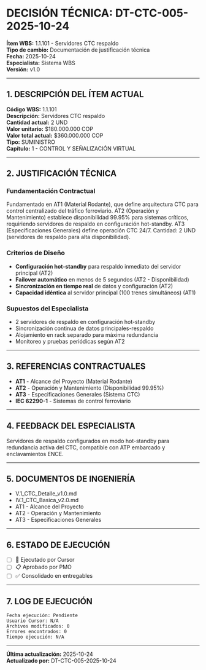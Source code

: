 # DECISIÓN TÉCNICA: DT-CTC-005-2025-10-24
**Ítem WBS:** 1.1.101 - Servidores CTC respaldo  
**Tipo de cambio:** Documentación de justificación técnica  
**Fecha:** 2025-10-24  
**Especialista:** Sistema WBS  
**Versión:** v1.0  

---

## 1. DESCRIPCIÓN DEL ÍTEM ACTUAL

**Código WBS:** 1.1.101  
**Descripción:** Servidores CTC respaldo  
**Cantidad actual:** 2 UND  
**Valor unitario:** $180.000.000 COP  
**Valor total actual:** $360.000.000 COP  
**Tipo:** SUMINISTRO  
**Capítulo:** 1 - CONTROL Y SEÑALIZACIÓN VIRTUAL  

---

## 2. JUSTIFICACIÓN TÉCNICA

### Fundamentación Contractual

Fundamentado en AT1 (Material Rodante), que define arquitectura CTC para control centralizado del tráfico ferroviario. AT2 (Operación y Mantenimiento) establece disponibilidad 99.95% para sistemas críticos, requiriendo servidores de respaldo en configuración hot-standby. AT3 (Especificaciones Generales) define operación CTC 24/7. Cantidad: 2 UND (servidores de respaldo para alta disponibilidad).

### Criterios de Diseño

- **Configuración hot-standby** para respaldo inmediato del servidor principal (AT2)
- **Failover automático** en menos de 5 segundos (AT2 - Disponibilidad)
- **Sincronización en tiempo real** de datos y configuración (AT2)
- **Capacidad idéntica** al servidor principal (100 trenes simultáneos) (AT1)

### Supuestos del Especialista

- 2 servidores de respaldo en configuración hot-standby
- Sincronización continua de datos principales-respaldo
- Alojamiento en rack separado para máxima redundancia
- Monitoreo y pruebas periódicas según AT2

---

## 3. REFERENCIAS CONTRACTUALES

- **AT1** - Alcance del Proyecto (Material Rodante)
- **AT2** - Operación y Mantenimiento (Disponibilidad 99.95%)
- **AT3** - Especificaciones Generales (Sistema CTC)
- **IEC 62290-1** - Sistemas de control ferroviario

---

## 4. FEEDBACK DEL ESPECIALISTA

Servidores de respaldo configurados en modo hot-standby para redundancia activa del CTC, compatible con ATP embarcado y enclavamientos ENCE.

---

## 5. DOCUMENTOS DE INGENIERÍA

- V.1_CTC_Detalle_v1.0.md
- IV.1_CTC_Basica_v2.0.md
- AT1 - Alcance del Proyecto
- AT2 - Operación y Mantenimiento
- AT3 - Especificaciones Generales

---

## 6. ESTADO DE EJECUCIÓN

- [ ] 🔧 Ejecutado por Cursor
- [ ] 📋 Aprobado por PMO
- [ ] ✅ Consolidado en entregables

---

## 7. LOG DE EJECUCIÓN

```
Fecha ejecución: Pendiente
Usuario Cursor: N/A
Archivos modificados: 0
Errores encontrados: 0
Tiempo ejecución: N/A
```

---

**Última actualización:** 2025-10-24  
**Actualizado por:** DT-CTC-005-2025-10-24

